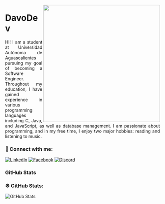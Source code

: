 <img align="right" height="380"
    src="https://cdn-icons-png.freepik.com/512/15854/15854205.png">

<h1>
DavoDev
</h1>

<p align="justify">HI! I am a student at Universidad Autónoma de Aguascalientes pursuing my goal of becoming a
    Software Engineer. Throughout my education, I have gained experience in various programming languages including C,
    Java, and JavaScript, as well as database management. I am passionate about programming, and in my free time, I
    enjoy two major hobbies: reading and listening to music.
</p>


### 📱 Connect with me:
[![LinkedIn](https://img.shields.io/badge/LinkedIn-%23E31C25?style=flat-square&logo=linkedin&logoColor=white)](https://www.linkedin.com/in/tu-perfil)
[![Facebook](https://img.shields.io/badge/Facebook-%23E31C25?style=flat-square&logo=facebook&logoColor=white)](https://www.instagram.com/tu-perfil)
[![Discord](https://img.shields.io/badge/Discord-%23E31C25?style=flat-square&logo=discord&logoColor=white)](https://www.discord.com/tu-perfil)
### GitHub Stats

### ⚙️ GitHub Stats:
![GitHub Stats](https://github-readme-stats.vercel.app/api?username=DavoDev-Hub&show_icons=true&theme=onedark)

